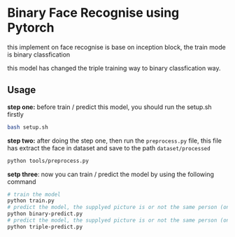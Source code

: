 # Binary Face Recognise using Pytorch

this implement on face recognise is base on inception block, the train mode is binary classfication

this model has changed the triple training way to binary classfication way.

## Usage

**step one:** before train / predict this model, you should run the setup.sh firstly
```bash
bash setup.sh
```

**step two:** after doing the step one, then run the ``preprocess.py`` file, this file has extract the face in dataset and save to the path ``dataset/processed``
```bash
python tools/preprocess.py
```

**setp three**: now you can train / predict the model by using the following command
```bash
# train the model
python train.py
# predict the model, the supplyed picture is or not the same person (on facenet)
python binary-predict.py
# predict the model, the supplyed picture is or not the same person (on inception network)
python triple-predict.py
```

